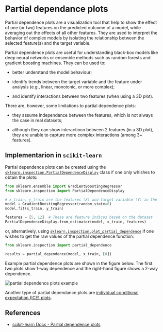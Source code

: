 # Partial dependance plots

Partial dependence plots are a visualization tool that help to show the effect of one (or two) features on the predicted outcome of a model, while averaging out the effects of all other features. They are used to interpret the behavior of complex models by isolating the relationship between the selected feature(s) and the target variable. 

Partial dependence plots are useful for understanding black-box models like deep neural networks or ensemble methods such as random forests and gradient boosting machines. They can be used to:

- better understand the model behaviour;

- identify trends between the target variable and the feature under analysis (e.g., linear, monotonic, or more complex);

-  and identify interactions between two features (when using a 3D plot).


There are, however, some limitations to partial dependence plots:

- they assume independance between the features, which is not always the case in real datasets;

- although they can show interactioon between 2 features (in a 3D plot), they are unable to capture more complex interactions (among 3+ features).


## Implementarion in `scikit-learn`

Partial dependence plots can be created using the [`sklearn.inspection.PartialDependenceDisplay`](https://scikit-learn.org/stable/modules/generated/sklearn.inspection.PartialDependenceDisplay.html) class if one only whishes to obtain the plots:

```python
from sklearn.ensemble import GradientBoostingRegressor
from sklearn.inspection import PartialDependenceDisplay

# x_train, y_train are the features (X) and target variable (Y) in the dataset
model = GradientBoostingRegressor(random_state=0)
model.fit(x_train, y_train)

features = [5, 12]  # These are feature indices based on the dataset
PartialDependenceDisplay.from_estimator(model, x_train, features)
```

or, alternatively, using [`sklearn.inspection.plot_partial_dependence`](https://scikit-learn.org/stable/modules/generated/sklearn.inspection.partial_dependence.html) if one wishes to get the raw values of the partial dependence function:

```python
from sklearn.inspection import partial_dependence

results = partial_dependence(model, x_train, [0])
```

Example partial dependence plots are shown in the figure below. The first two plots show 1-way dependence and the right-hand figure shows a 2-way dependence.

![partial dependence plots example](../_static/partial-dependance-plots.png)


Another type of partial dependance plots are [individual conditional expectation (ICE) plots](https://scikit-learn.org/stable/modules/partial_dependence.html#individual-conditional-expectation-ice-plot).


## References 

- [scikit-learn Docs - Partial dependence plots](https://scikit-learn.org/stable/modules/partial_dependence.html)
